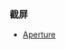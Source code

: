 ### 截屏 
- [Aperture](https://chrome.google.com/webstore/detail/aperture-simple-screen-vi/jlbnmcnmjhcgdnbkdlgmibahbffjlnpa/related)
